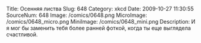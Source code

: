 Title: Осенняя листва 
Slug: 648 
Category: xkcd 
Date: 2009-10-27 11:30:55 
SourceNum: 648 
Image: /comics/0648.png 
MicroImage: /comics/0648_micro.png 
MiniImage: /comics/0648_mini.png 
Description: И я мог бы заменить тебя более ранней фоткой, когда ты еще выглядела счастливой. 

